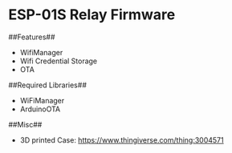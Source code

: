 # ESP-01S Relay Firmware #

##Features##
* WifiManager
* Wifi Credential Storage
* OTA

##Required Libraries##
* WiFiManager
* ArduinoOTA

##Misc##
* 3D printed Case: https://www.thingiverse.com/thing:3004571
